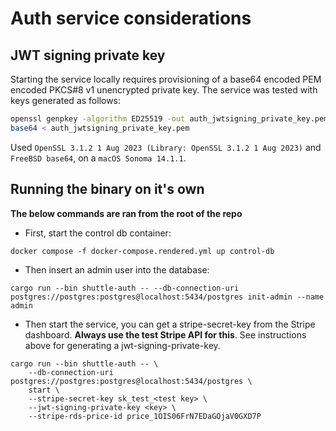 # Auth service considerations

## JWT signing private key

Starting the service locally requires provisioning of a base64 encoded PEM encoded PKCS#8 v1 unencrypted private key.
The service was tested with keys generated as follows:

```bash
openssl genpkey -algorithm ED25519 -out auth_jwtsigning_private_key.pem
base64 < auth_jwtsigning_private_key.pem
```

Used `OpenSSL 3.1.2 1 Aug 2023 (Library: OpenSSL 3.1.2 1 Aug 2023)` and `FreeBSD base64`, on a `macOS Sonoma 14.1.1`.

## Running the binary on it's own

**The below commands are ran from the root of the repo**

- First, start the control db container:

```
docker compose -f docker-compose.rendered.yml up control-db
```

- Then insert an admin user into the database:

```
cargo run --bin shuttle-auth -- --db-connection-uri postgres://postgres:postgres@localhost:5434/postgres init-admin --name admin
```

- Then start the service, you can get a stripe-secret-key from the Stripe dashboard. **Always use the test Stripe API for this**. See instructions above for generating a jwt-signing-private-key.

```
cargo run --bin shuttle-auth -- \
    --db-connection-uri postgres://postgres:postgres@localhost:5434/postgres \
    start \
    --stripe-secret-key sk_test_<test key> \
    --jwt-signing-private-key <key> \
    --stripe-rds-price-id price_1OIS06FrN7EDaGOjaV0GXD7P
```
